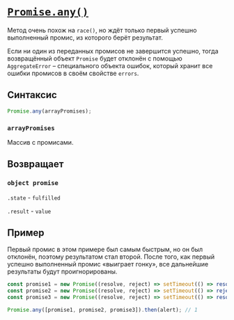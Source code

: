 # [`Promise.any()`](../../index.md)

Метод очень похож на `race()`, но ждёт только первый успешно выполненный промис, из которого берёт результат.

Если ни один из переданных промисов не завершится успешно, тогда возвращённый объект `Promise` будет отклонён с помощью `AggregateError` – специального объекта ошибок, который хранит все ошибки промисов в своём свойстве `errors`.

## Синтаксис

```js
Promise.any(arrayPromises);
```

### `arrayPromises`

Массив с промисами.

## Возвращает

### `object promise`

`.state` - `fulfilled`

`.result` - `value`

## Пример

Первый промис в этом примере был самым быстрым, но он был отклонён, поэтому результатом стал второй. После того, как первый успешно выполненный промис «выиграет гонку», все дальнейшие результаты будут проигнорированы.

```js
const promise1 = new Promise((resolve, reject) => setTimeout(() => resolve(1), 1000));
const promise2 = new Promise((resolve, reject) => setTimeout(() => reject(new Error('Ошибка!')), 2000));
const promise3 = new Promise((resolve, reject) => setTimeout(() => resolve(3), 3000));

Promise.any([promise1, promise2, promise3]).then(alert); // 1
```
